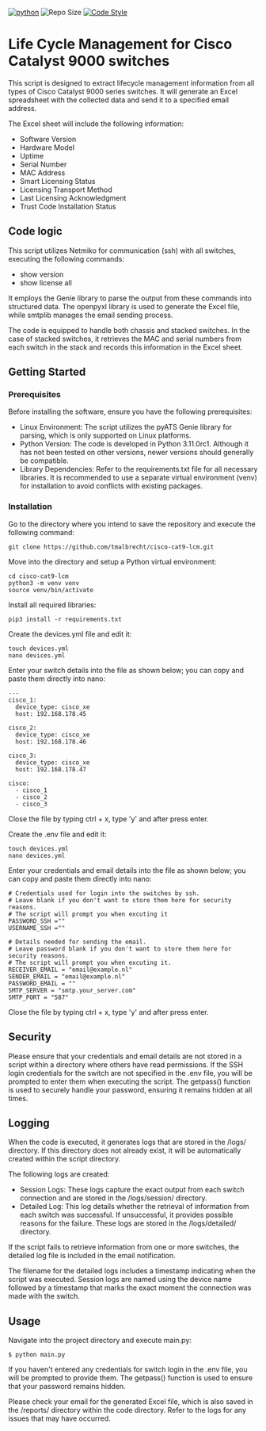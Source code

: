 [![python](https://img.shields.io/badge/python-3.11-blue.svg)](https://www.python.org)
![Repo Size](https://img.shields.io/github/repo-size/Sulstice/global-chem)
[![Code Style](https://img.shields.io/badge/code%20style-black-000000.svg)](https://github.com/ambv/black)

# Life Cycle Management for Cisco Catalyst 9000 switches

This script is designed to extract lifecycle management information from all types of Cisco Catalyst 9000 series switches. It will generate an Excel spreadsheet with the collected data and send it to a specified email address.

The Excel sheet will include the following information:

 * Software Version
 * Hardware Model
 * Uptime
 * Serial Number
 * MAC Address
 * Smart Licensing Status
 * Licensing Transport Method
 * Last Licensing Acknowledgment
 * Trust Code Installation Status

## Code logic

This script utilizes Netmiko for communication (ssh) with all switches, executing the following commands:

  * show version
  * show license all

It employs the Genie library to parse the output from these commands into structured data. The openpyxl library is used to generate the Excel file, while smtplib manages the email sending process.

The code is equipped to handle both chassis and stacked switches. In the case of stacked switches, it retrieves the MAC and serial numbers from each switch in the stack and records this information in the Excel sheet.

## Getting Started

### Prerequisites

Before installing the software, ensure you have the following prerequisites:

 * Linux Environment: The script utilizes the pyATS Genie library for parsing, which is only supported on Linux platforms.
 * Python Version: The code is developed in Python 3.11.0rc1. Although it has not been tested on other versions, newer versions should generally be compatible.
 * Library Dependencies: Refer to the requirements.txt file for all necessary libraries. It is recommended to use a separate virtual environment (venv) for installation to avoid conflicts with existing packages.
  
### Installation

Go to the directory where you intend to save the repository and execute the following command:

```
git clone https://github.com/tmalbrecht/cisco-cat9-lcm.git
```

Move into the directory and setup a Python virtual environment:

```
cd cisco-cat9-lcm
python3 -m venv venv 
source venv/bin/activate
```

Install all required libraries:

```
pip3 install -r requirements.txt
```

Create the devices.yml file and edit it:
```
touch devices.yml
nano devices.yml
```

Enter your switch details into the file as shown below; you can copy and paste them directly into nano:

```
---
cisco_1:
  device_type: cisco_xe
  host: 192.168.178.45

cisco_2:
  device_type: cisco_xe
  host: 192.168.178.46

cisco_3:
  device_type: cisco_xe
  host: 192.168.178.47

cisco:
  - cisco_1
  - cisco_2
  - cisco_3
```
Close the file by typing ctrl + x, type 'y' and after press enter.

Create the .env file and edit it:
```
touch devices.yml
nano devices.yml
```

Enter your credentials and email details into the file as shown below; you can copy and paste them directly into nano:
```
# Credentials used for login into the switches by ssh.
# Leave blank if you don't want to store them here for security reasons.
# The script will prompt you when excuting it
PASSWORD_SSH =""
USERNAME_SSH =""

# Details needed for sending the email.
# Leave password blank if you don't want to store them here for security reasons.
# The script will prompt you when excuting it.
RECEIVER_EMAIL = "email@example.nl"
SENDER_EMAIL = "email@example.nl"
PASSWORD_EMAIL = ""
SMTP_SERVER = "smtp.your_server.com"
SMTP_PORT = "587"
```
Close the file by typing ctrl + x, type 'y' and after press enter.

## Security 

Please ensure that your credentials and email details are not stored in a script within a directory where others have read permissions. If the SSH login credentials for the switch are not specified in the .env file, you will be prompted to enter them when executing the script. The getpass() function is used to securely handle your password, ensuring it remains hidden at all times.

## Logging

When the code is executed, it generates logs that are stored in the /logs/ directory. If this directory does not already exist, it will be automatically created within the script directory.

The following logs are created:
  * Session Logs: These logs capture the exact output from each switch connection and are stored in the /logs/session/ directory.
  * Detailed Log: This log details whether the retrieval of information from each switch was successful. If unsuccessful, it provides possible reasons for the failure. These logs are stored in the /logs/detailed/ directory.

If the script fails to retrieve information from one or more switches, the detailed log file is included in the email notification. 

The filename for the detailed logs includes a timestamp indicating when the script was executed. Session logs are named using the device name followed by a timestamp that marks the exact moment the connection was made with the switch.

## Usage

Navigate into the project directory and execute main.py:

```
$ python main.py
```

If you haven't entered any credentials for switch login in the .env file, you will be prompted to provide them. The getpass() function is used to ensure that your password remains hidden.

Please check your email for the generated Excel file, which is also saved in the /reports/ directory within the code directory. Refer to the logs for any issues that may have occurred.




